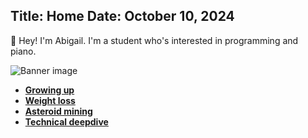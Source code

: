 Title: Home
Date: October 10, 2024
---

👋 Hey! I'm Abigail. I'm a student who's interested in programming and piano.

![Banner image](https://images.unsplash.com/photo-1668682943720-8f0550431490?q=80&w=1470&auto=format&fit=crop&ixlib=rb-4.0.3&ixid=M3wxMjA3fDB8MHxwaG90by1wYWdlfHx8fGVufDB8fHx8fA%3D%3D)

- [**Growing up**]()
- [**Weight loss**]()
- [**Asteroid mining**]()
- [**Technical deepdive**]()